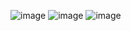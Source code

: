 ![image](https://user-images.githubusercontent.com/87814580/191327075-9bb6424b-6a42-48c2-b272-26afcf4c606b.png)
![image](https://user-images.githubusercontent.com/87814580/191327436-8baf205c-0db1-4a1d-89ea-67f2b3f7fb45.png)
![image](https://user-images.githubusercontent.com/87814580/191932850-51708193-f73a-4903-bbb3-452ec1ac4eca.png)
